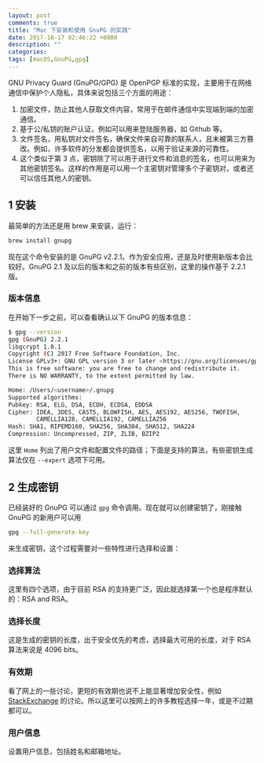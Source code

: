 ```yaml
---
layout: post
comments: true
title: "Mac 下安装和使用 GnuPG 的实践"
date: 2017-10-17 02:46:22 +0800
description: ""
categories: 
tags: [macOS,GnuPG,gpg]
---
```


GNU Privacy Guard (GnuPG/GPG) 是 OpenPGP 标准的实现，主要用于在网络通信中保护个人隐私，具体来说包括三个方面的用途：

1. 加密文件，防止其他人获取文件内容，常用于在邮件通信中实现端到端的加密通信。
2. 基于公/私钥的账户认证，例如可以用来登陆服务器，如 Github 等。
3. 文件签名，用私钥对文件签名，确保文件来自可靠的联系人，且未被第三方篡改。例如，许多软件的分发都会提供签名，以用于验证来源的可靠性。
4. 这个类似于第 3 点，密钥除了可以用于进行文件和消息的签名，也可以用来为其他密钥签名。这样的作用是可以用一个主密钥对管理多个子密钥对，或者还可以信任其他人的密钥。

1 安装
-----
最简单的方法还是用 brew  来安装，运行：
```bash
brew install gnupg
```
现在这个命令安装的是 GnuPG v2.2.1。作为安全应用，还是及时使用新版本会比较好。GnuPG 2.1 及以后的版本和之前的版本有些区别，这里的操作基于 2.2.1 版。

### 版本信息
在开始下一步之前，可以查看确认以下 GnuPG 的版本信息：
```bash
$ gpg --version
gpg (GnuPG) 2.2.1
libgcrypt 1.8.1
Copyright (C) 2017 Free Software Foundation, Inc.
License GPLv3+: GNU GPL version 3 or later <https://gnu.org/licenses/gpl.html>
This is free software: you are free to change and redistribute it.
There is NO WARRANTY, to the extent permitted by law.

Home: /Users/<username>/.gnupg
Supported algorithms:
Pubkey: RSA, ELG, DSA, ECDH, ECDSA, EDDSA
Cipher: IDEA, 3DES, CAST5, BLOWFISH, AES, AES192, AES256, TWOFISH,
        CAMELLIA128, CAMELLIA192, CAMELLIA256
Hash: SHA1, RIPEMD160, SHA256, SHA384, SHA512, SHA224
Compression: Uncompressed, ZIP, ZLIB, BZIP2
```
这里 `Home` 列出了用户文件和配置文件的路径；下面是支持的算法，有些密钥生成算法仅在 `--expert` 选项下可用。

2 生成密钥
---------
已经装好的 GnuPG 可以通过 `gpg` 命令调用。现在就可以创建密钥了，刚接触 GnuPG 的新用户可以用
```bash
gpg --full-generate-key
```
来生成密钥，这个过程需要对一些特性进行选择和设置：

### 选择算法
这里有四个选项，由于目前 RSA 的支持更广泛，因此就选择第一个也是程序默认的：RSA and RSA。

### 选择长度
这是生成的密钥的长度，出于安全优先的考虑，选择最大可用的长度，对于 RSA 算法来说是 4096 bits。

### 有效期
看了网上的一些讨论，更短的有效期也说不上能显著增加安全性，例如 [StackExchange](https://security.stackexchange.com/questions/14718/does-openpgp-key-expiration-add-to-security) 的讨论。所以这里可以按网上的许多教程选择一年，或是不过期都可以。

### 用户信息
设置用户信息，包括姓名和邮箱地址。
